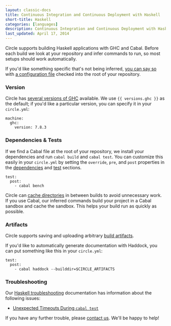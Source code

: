 ```yaml
---
layout: classic-docs
title: Continuous Integration and Continuous Deployment with Haskell
short-title: Haskell
categories: [languages]
description: Continuous Integration and Continuous Deployment with Haskell
last_updated: April 17, 2014
---
```


Circle supports building Haskell applications with GHC and Cabal. Before each
build we look at your repository and infer commands to run, so most
setups should work automatically.

If you'd like something specific that's not being inferred,
[you can say so](/docs/configuration) with
[a configuration file](/docs/config-sample)
checked into the root of your repository.

### Version

Circle has
[several versions of GHC](/docs/environment/#haskell)
available. We use `{{ versions.ghc }}`
as the default; if you'd like a particular version, you
can specify it in your `circle.yml`:

```
machine:
  ghc:
    version: 7.8.3
```

### Dependencies & Tests

If we find a Cabal file at the root of your repository, we install your
dependencies and run `cabal build` and `cabal test`.
You can customize this easily in your `circle.yml` by setting
the `override`, `pre`, and `post` properties in the
[dependencies](/docs/configuration/#dependencies)
and [test](/docs/configuration/#test) sections.

```
test:
  post:
    - cabal bench
```

Circle can [cache directories](/docs/configuration/#cache-directories)
in between builds to avoid unnecessary work. If you use Cabal, our inferred
commands build your project in a Cabal sandbox and cache the sandbox.
This helps your build run as quickly as possible.

### Artifacts

Circle supports saving and uploading arbitrary
[build artifacts](/docs/build-artifacts).

If you'd like to automatically generate documentation with Haddock,
you can put something like this in your `circle.yml`:

```
test:
  post:
    - cabal haddock --builddir=$CIRCLE_ARTIFACTS
```

### Troubleshooting

Our [Haskell troubleshooting](/docs/troubleshooting-haskell)
documentation has information about the following issues:

*   [Unexpected Timeouts During `cabal test`](/docs/cabal-test-timeout)

If you have any further trouble, please [contact us](mailto:sayhi@circleci.com).
We'll be happy to help!
